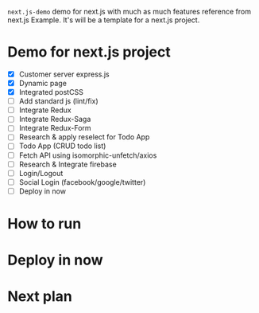 `next.js-demo` demo for next.js with much as much features reference from next.js Example.
It's will be a template for a next.js project.

# Demo for next.js project
- [x] Customer server express.js
- [x] Dynamic page
- [x] Integrated postCSS
- [ ] Add standard js (lint/fix)
- [ ] Integrate Redux
- [ ] Integrate Redux-Saga
- [ ] Integrate Redux-Form
- [ ] Research & apply reselect for Todo App
- [ ] Todo App (CRUD todo list)
- [ ] Fetch API using isomorphic-unfetch/axios
- [ ] Research & Integrate firebase
- [ ] Login/Logout
- [ ] Social Login (facebook/google/twitter)
- [ ] Deploy in now
# How to run

# Deploy in now

# Next plan
